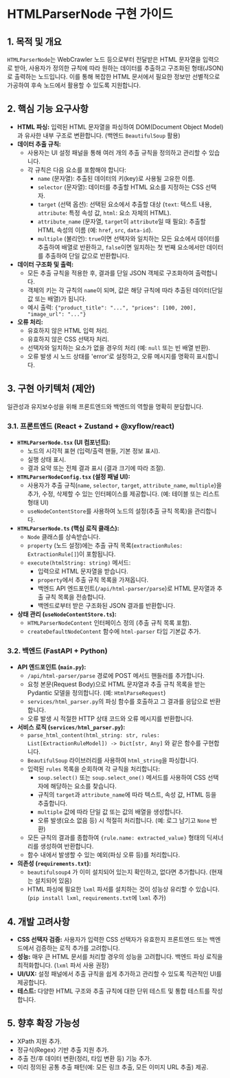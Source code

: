 # HTMLParserNode 구현 가이드

## 1. 목적 및 개요

`HTMLParserNode`는 WebCrawler 노드 등으로부터 전달받은 HTML 문자열을 입력으로 받아, 사용자가 정의한 규칙에 따라 원하는 데이터를 추출하고 구조화된 형태(JSON)로 출력하는 노드입니다. 이를 통해 복잡한 HTML 문서에서 필요한 정보만 선별적으로 가공하여 후속 노드에서 활용할 수 있도록 지원합니다.

## 2. 핵심 기능 요구사항

*   **HTML 파싱:** 입력된 HTML 문자열을 파싱하여 DOM(Document Object Model)과 유사한 내부 구조로 변환합니다. (백엔드 `BeautifulSoup` 활용)
*   **데이터 추출 규칙:**
    *   사용자는 UI 설정 패널을 통해 여러 개의 추출 규칙을 정의하고 관리할 수 있습니다.
    *   각 규칙은 다음 요소를 포함해야 합니다:
        *   `name` (문자열): 추출된 데이터의 키(key)로 사용될 고유한 이름.
        *   `selector` (문자열): 데이터를 추출할 HTML 요소를 지정하는 CSS 선택자.
        *   `target` (선택 옵션): 선택된 요소에서 추출할 대상 (`text`: 텍스트 내용, `attribute`: 특정 속성 값, `html`: 요소 자체의 HTML).
        *   `attribute_name` (문자열, `target`이 `attribute`일 때 필요): 추출할 HTML 속성의 이름 (예: `href`, `src`, `data-id`).
        *   `multiple` (불리언): `true`이면 선택자와 일치하는 모든 요소에서 데이터를 추출하여 배열로 반환하고, `false`이면 일치하는 첫 번째 요소에서만 데이터를 추출하여 단일 값으로 반환합니다.
*   **데이터 구조화 및 출력:**
    *   모든 추출 규칙을 적용한 후, 결과를 단일 JSON 객체로 구조화하여 출력합니다.
    *   객체의 키는 각 규칙의 `name`이 되며, 값은 해당 규칙에 따라 추출된 데이터(단일 값 또는 배열)가 됩니다.
    *   예시 출력: `{"product_title": "...", "prices": [100, 200], "image_url": "..."}`
*   **오류 처리:**
    *   유효하지 않은 HTML 입력 처리.
    *   유효하지 않은 CSS 선택자 처리.
    *   선택자와 일치하는 요소가 없을 경우의 처리 (예: `null` 또는 빈 배열 반환).
    *   오류 발생 시 노드 상태를 'error'로 설정하고, 오류 메시지를 명확히 표시합니다.

## 3. 구현 아키텍처 (제안)

일관성과 유지보수성을 위해 프론트엔드와 백엔드의 역할을 명확히 분담합니다.

### 3.1. 프론트엔드 (React + Zustand + @xyflow/react)

*   **`HTMLParserNode.tsx` (UI 컴포넌트):**
    *   노드의 시각적 표현 (입력/출력 핸들, 기본 정보 표시).
    *   실행 상태 표시.
    *   결과 요약 또는 전체 결과 표시 (결과 크기에 따라 조절).
*   **`HTMLParserNodeConfig.tsx` (설정 패널 UI):**
    *   사용자가 추출 규칙(`name`, `selector`, `target`, `attribute_name`, `multiple`)을 추가, 수정, 삭제할 수 있는 인터페이스를 제공합니다. (예: 테이블 또는 리스트 형태 UI)
    *   `useNodeContentStore`를 사용하여 노드의 설정(추출 규칙 목록)을 관리합니다.
*   **`HTMLParserNode.ts` (핵심 로직 클래스):**
    *   `Node` 클래스를 상속받습니다.
    *   `property` (노드 설정)에는 추출 규칙 목록(`extractionRules: ExtractionRule[]`)이 포함됩니다.
    *   `execute(htmlString: string)` 메서드:
        *   입력으로 HTML 문자열을 받습니다.
        *   `property`에서 추출 규칙 목록을 가져옵니다.
        *   백엔드 API 엔드포인트(`/api/html-parser/parse`)로 HTML 문자열과 추출 규칙 목록을 전송합니다.
        *   백엔드로부터 받은 구조화된 JSON 결과를 반환합니다.
*   **상태 관리 (`useNodeContentStore.ts`):**
    *   `HTMLParserNodeContent` 인터페이스 정의 (추출 규칙 목록 포함).
    *   `createDefaultNodeContent` 함수에 `html-parser` 타입 기본값 추가.

### 3.2. 백엔드 (FastAPI + Python)

*   **API 엔드포인트 (`main.py`):**
    *   `/api/html-parser/parse` 경로에 POST 메서드 핸들러를 추가합니다.
    *   요청 본문(Request Body)으로 HTML 문자열과 추출 규칙 목록을 받는 Pydantic 모델을 정의합니다. (예: `HtmlParseRequest`)
    *   `services/html_parser.py`의 파싱 함수를 호출하고 그 결과를 응답으로 반환합니다.
    *   오류 발생 시 적절한 HTTP 상태 코드와 오류 메시지를 반환합니다.
*   **서비스 로직 (`services/html_parser.py`):**
    *   `parse_html_content(html_string: str, rules: List[ExtractionRuleModel]) -> Dict[str, Any]` 와 같은 함수를 구현합니다.
    *   `BeautifulSoup` 라이브러리를 사용하여 `html_string`을 파싱합니다.
    *   입력된 `rules` 목록을 순회하며 각 규칙을 처리합니다:
        *   `soup.select()` 또는 `soup.select_one()` 메서드를 사용하여 CSS 선택자에 해당하는 요소를 찾습니다.
        *   규칙의 `target`과 `attribute_name`에 따라 텍스트, 속성 값, HTML 등을 추출합니다.
        *   `multiple` 값에 따라 단일 값 또는 값의 배열을 생성합니다.
        *   오류 발생(요소 없음 등) 시 적절히 처리합니다. (예: 로그 남기고 `None` 반환)
    *   모든 규칙의 결과를 종합하여 `{rule.name: extracted_value}` 형태의 딕셔너리를 생성하여 반환합니다.
    *   함수 내에서 발생할 수 있는 예외(파싱 오류 등)를 처리합니다.
*   **의존성 (`requirements.txt`):**
    *   `beautifulsoup4` 가 이미 설치되어 있는지 확인하고, 없다면 추가합니다. (현재는 설치되어 있음)
    *   HTML 파싱에 필요한 `lxml` 파서를 설치하는 것이 성능상 유리할 수 있습니다. (`pip install lxml`, `requirements.txt`에 `lxml` 추가)

## 4. 개발 고려사항

*   **CSS 선택자 검증:** 사용자가 입력한 CSS 선택자가 유효한지 프론트엔드 또는 백엔드에서 검증하는 로직 추가를 고려합니다.
*   **성능:** 매우 큰 HTML 문서를 처리할 경우의 성능을 고려합니다. 백엔드 파싱 로직을 최적화합니다. (`lxml` 파서 사용 권장)
*   **UI/UX:** 설정 패널에서 추출 규칙을 쉽게 추가하고 관리할 수 있도록 직관적인 UI를 제공합니다.
*   **테스트:** 다양한 HTML 구조와 추출 규칙에 대한 단위 테스트 및 통합 테스트를 작성합니다.

## 5. 향후 확장 가능성

*   XPath 지원 추가.
*   정규식(Regex) 기반 추출 지원 추가.
*   추출 전/후 데이터 변환(정리, 타입 변환 등) 기능 추가.
*   미리 정의된 공통 추출 패턴(예: 모든 링크 추출, 모든 이미지 URL 추출) 제공. 